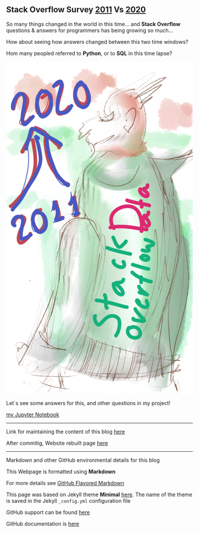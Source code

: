 ## Stack Overflow Survey [2011](https://stackoverflow.blog/2011/01/11/survey-says/?_ga=2.150969846.175672837.1626630581-112540995.1615731573) Vs [2020](https://insights.stackoverflow.com/survey/2020)

So many things changed in the world in this time... and **Stack Overflow** questions & answers for programmers has being growing so much...

How about seeing how answers changed between this two time windows?

Hom many peopled referred to **Python**, or to **SQL** in this time lapse?

![lil devil](https://github.com/epasseto/First-Udacity-Datascience-Blog/blob/main/lildev.png)

Let´s see some answers for this, and other questions in my project!

[my Jupyter Notebook](https://github.com/epasseto/UdacityFirstProject)

---

Link for maintaining the content of this blog [here](https://github.com/epasseto/First-Udacity-Datascience-Blog/edit/gh-pages/index.md)

After commitig, Website rebuilt page [here](https://jekyllrb.com/)

---

Markdown and other GitHub environmental details for this blog

This Webpage is formatted using **Markdown**

For more details see [GitHub Flavored Markdown](https://guides.github.com/features/mastering-markdown/)

This page was based on Jekyll theme **Minimal** [here](https://github.com/epasseto/First-Udacity-Datascience-Blog/settings/pages). The name of the theme is saved in the Jekyll `_config.yml` configuration file

GitHub support can be found [here](https://support.github.com/contact)

GitHub documentation is [here](https://docs.github.com/categories/github-pages-basics/)
